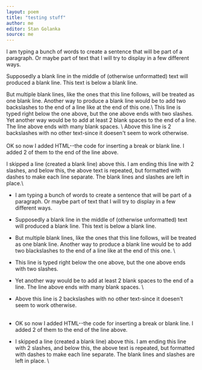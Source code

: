 ```yaml
---
layout: poem
title: "testing stuff"
author: me
editor: Stan Golanka
source: me
---
```


I am typing a bunch of words to create a sentence that will be part of a paragraph. Or maybe part of text that I will try to display in a few different ways.

Supposedly a blank line in the middle of (otherwise unformatted) text will produced a blank line. This text is below a blank line.



But multiple blank lines, like the ones that this line follows, will be treated as one blank line.  Another way to produce a blank line would be to add two backslashes to the end of a line like at the end of this one.\\
This line is typed right below the one above, but the one above ends with two slashes.           
Yet another way would be to add at least 2 blank spaces to the end of a line. The line above ends with many blank spaces.
\\
Above this line is 2 backslashes with no other text-since it doesen't seem to work otherwise.<br /><br />
OK so now I added HTML--the code for inserting a break or blank line.  I added 2 of them to the end of the line above.

I skipped a line (created a blank line) above this. I am ending this line with 2 slashes, and below this, the above text is repeated, but formatted with dashes to make each line separate. The blank lines and slashes are left in place.\\
- I am typing a bunch of words to create a sentence that will be part of a paragraph. Or maybe part of text that I will try to display in a few different ways.

- Supposedly a blank line in the middle of (otherwise unformatted) text will produced a blank line. This text is below a blank line.



- But multiple blank lines, like the ones that this line follows, will be treated as one blank line.  Another way to produce a blank line would be to add two blackslashes to the end of a line like at the end of this one. \\
- This line is typed right below the one above, but the one above ends with two slashes.           
- Yet another way would be to add at least 2 blank spaces to the end of a line. The line above ends with many blank spaces.
\\
- Above this line is 2 backslashes with no other text-since it doesen't seem to work otherwise.<br /><br />
- OK so now I added HTML--the code for inserting a break or blank line.  I added 2 of them to the end of the line above.

- I skipped a line (created a blank line) above this. I am ending this line with 2 slashes, and below this, the above text is repeated, but formatted with dashes to make each line separate. The blank lines and slashes are left in place. \\
